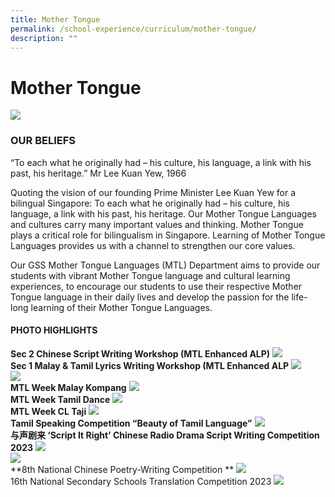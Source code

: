```yaml
---
title: Mother Tongue
permalink: /school-experience/curriculum/mother-tongue/
description: ""
---
```

# **Mother Tongue**
![](/images/MotherTongue2023/1%20mtl1.jpg)
### OUR BELIEFS

“To each what he originally had – his culture, his language, a link with his past, his heritage.” Mr Lee Kuan Yew, 1966

Quoting the vision of our founding Prime Minister Lee Kuan Yew for a bilingual Singapore: To each what he originally had – his culture, his language, a link with his past, his heritage. Our Mother Tongue Languages and cultures carry many important values and thinking. Mother Tongue plays a critical role for bilingualism in Singapore. Learning of Mother Tongue Languages provides us with a channel to strengthen our core values.

Our GSS Mother Tongue Languages (MTL) Department aims to provide our students with vibrant Mother Tongue language and cultural learning experiences, to encourage our students to use their respective Mother Tongue language in their daily lives and develop the passion for the life-long learning of their Mother Tongue Languages.

#### PHOTO HIGHLIGHTS

**Sec 2 Chinese Script Writing Workshop (MTL Enhanced ALP)**
![](/images/MotherTongue2023/2%20cl%20drama.jpg)\
**Sec 1 Malay &amp; Tamil Lyrics Writing Workshop (MTL Enhanced ALP**
![](/images/MotherTongue2023/3%20ml%20lyrics.jpg)<br>![](/images/MotherTongue2023/4%20tl%20lyrics.jpg)\
**MTL Week Malay Kompang**
![](/images/MotherTongue2023/5%20ml%20silat.jpeg)\
**MTL Week Tamil Dance**
![](/images/MotherTongue2023/6%20tl%20dance.jpg)\
**MTL Week CL Taji**
![](/images/MotherTongue2023/7%20cl%20taiji.jpg)\
**Tamil Speaking Competition “Beauty of Tamil Language”**
![](/images/MotherTongue2023/8%20beauty%20of%20tl.jpg)\
**与声剧来 ‘Script It Right’ Chinese Radio Drama Script Writing Competition 2023**
![](/images/MotherTongue2023/9%20script%20it%20right.jpg)<br>![](/images/MotherTongue2023/10%20script%20it%20right%202.jpg)\
**8th National Chinese Poetry-Writing Competition **
![](/images/MotherTongue2023/11%20poems.jpg)\
16th National Secondary Schools Translation Competition 2023
![](/images/MotherTongue2023/12%20translation.jpg)
